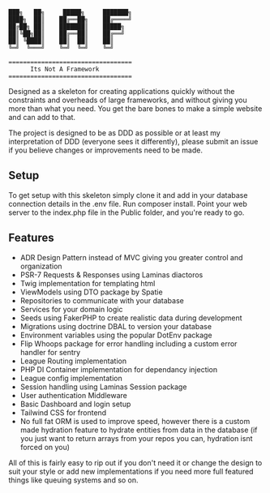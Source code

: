 ```
███╗   ██╗     █████╗     ███████╗
████╗  ██║    ██╔══██╗    ██╔════╝
██╔██╗ ██║    ███████║    █████╗  
██║╚██╗██║    ██╔══██║    ██╔══╝  
██║ ╚████║    ██║  ██║    ██║     
╚═╝  ╚═══╝    ╚═╝  ╚═╝    ╚═╝
                                  
==================================
      Its Not A Framework
==================================
```

Designed as a skeleton for creating applications quickly without the constraints and overheads of large frameworks, 
and without giving you more than what you need. You get the bare bones to make a simple website and can add to that.

The project is designed to be as DDD as possible or at least my interpretation of DDD (everyone sees it differently), 
please submit an issue if you believe changes or improvements need to be made.

## Setup

To get setup with this skeleton simply clone it and add in your database connection details in the .env file. Run composer install.
Point your web server to the index.php file in the Public folder, and you're ready to go. 

## Features

- ADR Design Pattern instead of MVC giving you greater control and organization
- PSR-7 Requests & Responses using Laminas diactoros
- Twig implementation for templating html
- ViewModels using DTO package by Spatie
- Repositories to communicate with your database
- Services for your domain logic
- Seeds using FakerPHP to create realistic data during development 
- Migrations using doctrine DBAL to version your database
- Environment variables using the popular DotEnv package
- Flip Whoops package for error handling including a custom error handler for sentry
- League Routing implementation
- PHP DI Container implementation for dependancy injection
- League config implementation
- Session handling using Laminas Session package
- User authentication Middleware
- Basic Dashboard and login setup
- Tailwind CSS for frontend
- No full fat ORM is used to improve speed, however there is a custom made hydration feature 
  to hydrate entities from data in the database (if you just want to return arrays from your repos you can, 
  hydration isnt forced on you)

All of this is fairly easy to rip out if you don't need it or change the design to suit your style
or add new implementations if you need more full featured things like queuing systems and so on.
